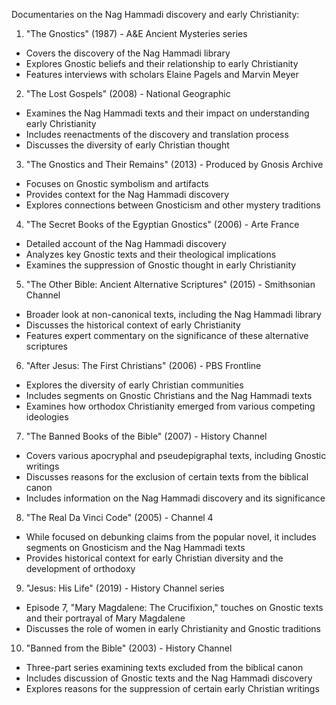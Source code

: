 Documentaries on the Nag Hammadi discovery and early Christianity:

1. "The Gnostics" (1987) - A&E Ancient Mysteries series
- Covers the discovery of the Nag Hammadi library
- Explores Gnostic beliefs and their relationship to early Christianity
- Features interviews with scholars Elaine Pagels and Marvin Meyer

2. "The Lost Gospels" (2008) - National Geographic
- Examines the Nag Hammadi texts and their impact on understanding early Christianity
- Includes reenactments of the discovery and translation process
- Discusses the diversity of early Christian thought

3. "The Gnostics and Their Remains" (2013) - Produced by Gnosis Archive
- Focuses on Gnostic symbolism and artifacts
- Provides context for the Nag Hammadi discovery
- Explores connections between Gnosticism and other mystery traditions

4. "The Secret Books of the Egyptian Gnostics" (2006) - Arte France
- Detailed account of the Nag Hammadi discovery
- Analyzes key Gnostic texts and their theological implications
- Examines the suppression of Gnostic thought in early Christianity

5. "The Other Bible: Ancient Alternative Scriptures" (2015) - Smithsonian Channel
- Broader look at non-canonical texts, including the Nag Hammadi library
- Discusses the historical context of early Christianity
- Features expert commentary on the significance of these alternative scriptures

6. "After Jesus: The First Christians" (2006) - PBS Frontline
- Explores the diversity of early Christian communities
- Includes segments on Gnostic Christians and the Nag Hammadi texts
- Examines how orthodox Christianity emerged from various competing ideologies

7. "The Banned Books of the Bible" (2007) - History Channel
- Covers various apocryphal and pseudepigraphal texts, including Gnostic writings
- Discusses reasons for the exclusion of certain texts from the biblical canon
- Includes information on the Nag Hammadi discovery and its significance

8. "The Real Da Vinci Code" (2005) - Channel 4
- While focused on debunking claims from the popular novel, it includes segments on Gnosticism and the Nag Hammadi texts
- Provides historical context for early Christian diversity and the development of orthodoxy

9. "Jesus: His Life" (2019) - History Channel series
- Episode 7, "Mary Magdalene: The Crucifixion," touches on Gnostic texts and their portrayal of Mary Magdalene
- Discusses the role of women in early Christianity and Gnostic traditions

10. "Banned from the Bible" (2003) - History Channel
- Three-part series examining texts excluded from the biblical canon
- Includes discussion of Gnostic texts and the Nag Hammadi discovery
- Explores reasons for the suppression of certain early Christian writings